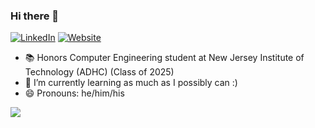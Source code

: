 ### Hi there 👋
[![LinkedIn](https://img.shields.io/badge/LinkedIn-blue?style=flat-square&logo=linkedin&labelColor=blue)](https://www.linkedin.com/in/shricharan-kulavanikerpuram-subramaniam-8b845a1b3/)
[![Website](https://img.shields.io/badge/Website-9cf?style=flat-square)](https://shricharanks.com/)

<!--
**shricharanks108/shricharanks108** is a ✨ _special_ ✨ repository because its `README.md` (this file) appears on your GitHub profile.
-->

- 📚 Honors Computer Engineering student at New Jersey Institute of Technology (ADHC) (Class of 2025)
- 🌱 I’m currently learning as much as I possibly can :)
- 😄 Pronouns: he/him/his

![](https://hit.yhype.me/github/profile?user_id=62522322)

